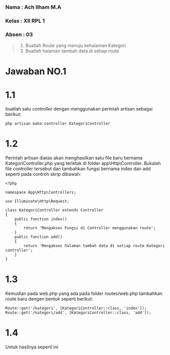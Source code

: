 ### Nama : Ach Ilham M.A
### Kelas : XII RPL 1
### Absen : 03



>1. Buatlah Route yang menuju kehalaman Kategori
>2. Buatlah halaman tambah data di setiap route

# Jawaban NO.1

# 1.1
buatlah satu controller dengan menggunakan perintah artisan sebagai 
berikut:
```
php artisan make:controller KategoriController
```

# 1.2
Perintah artisan diatas akan menghasilkan satu file baru bernama KategoriController.php yang terletak di folder 
app\Http\Controller. Bukalah file controller tersebut dan tambahkan fungsi bernama 
index dan add seperti pada controh skrip dibawah:
```
<?php

namespace App\Http\Controllers;

use Illuminate\Http\Request;

class KategoriController extends Controller
{
    public function index()
    {
        return 'Mengakses Fungsi di Controller menggunakan route';
    }
    public function add()
    {
        return 'Mengakses halaman tambah data di setiap route Kategori controller';
    }
}
```

# 1.3
Kemudian pada web.php yang ada pada folder routes/web.php tambahkan route baru 
dengen bentuk seperti berikut:
```
Route::get('/kategori', [KategoriController::class, 'index']);
Route::get('/kategori/add', [KategoriController::class, 'add']);
```
# 1.4
Untuk hasilnya seperti ini
